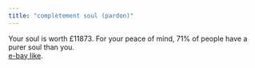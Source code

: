 ```yaml
---
title: "complètement soul (pardon)"
---
```


Your soul is worth £11873. For your peace of mind, 71% of people have a purer
soul than you.  
[e-bay like](http://www.wewantyoursoul.com/).

